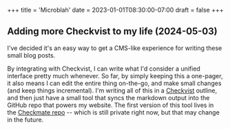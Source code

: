 +++
title = 'Microblah'
date = 2023-01-01T08:30:00-07:00
draft = false
+++

## Adding more Checkvist to my life (2024-05-03)

I've decided it's an easy way to get a CMS-like experience for writing these small blog posts.

By integrating with Checkvist, I can write what I'd consider a unified interface pretty much whenever. So far, by simply keeping this a one-pager, it also means I can edit the entire thing on-the-go, and make small changes (and keep things incremental). I'm writing all of this in a [Checkvist](https://checkvist.com/) outline, and then just have a small tool that syncs the markdown output into the GitHub repo that powers my website. The first version of this tool lives in the [Checkmate repo](https://github.com/SebastianAigner/checkmate/blob/ae8fe63172386d4742a20eee113c51434b2d2d8d/composeApp/src/desktopMain/kotlin/checksync.kt) -- which is still private right now, but that may change in the future.